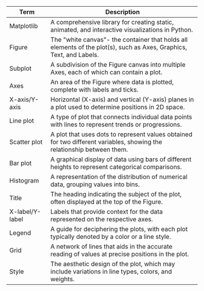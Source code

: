 | Term        | Description                                                                                         |
|-------------|-----------------------------------------------------------------------------------------------------|
| Matplotlib  | A comprehensive library for creating static, animated, and interactive visualizations in Python.     |
| Figure      | The "white canvas"- the container that holds all elements of the plot(s), such as Axes, Graphics, Text, and Labels.      |
| Subplot     | A subdivision of the Figure canvas into multiple Axes, each of which can contain a plot.            |
| Axes        | An area of the Figure where data is plotted, complete with labels and ticks.                        |
| X-axis/Y-axis | Horizontal (X-axis) and vertical (Y-axis) planes in a plot used to determine positions in 2D space. |
| Line plot   | A type of plot that connects individual data points with lines to represent trends or progressions.  |
| Scatter plot | A plot that uses dots to represent values obtained for two different variables, showing the relationship between them.  |
| Bar plot    | A graphical display of data using bars of different heights to represent categorical comparisons.   |
| Histogram   | A representation of the distribution of numerical data, grouping values into bins.                  |
| Title       | The heading indicating the subject of the plot, often displayed at the top of the Figure.            |
| X-label/Y-label | Labels that provide context for the data represented on the respective axes.                        |
| Legend      | A guide for deciphering the plots, with each plot typically denoted by a color or a line style.     |
| Grid        | A network of lines that aids in the accurate reading of values at precise positions in the plot.     |
| Style       | The aesthetic design of the plot, which may include variations in line types, colors, and weights.   |

